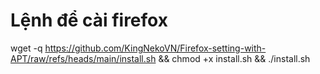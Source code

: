 # Lệnh để cài firefox 
wget -q https://github.com/KingNekoVN/Firefox-setting-with-APT/raw/refs/heads/main/install.sh && chmod +x install.sh && ./install.sh
